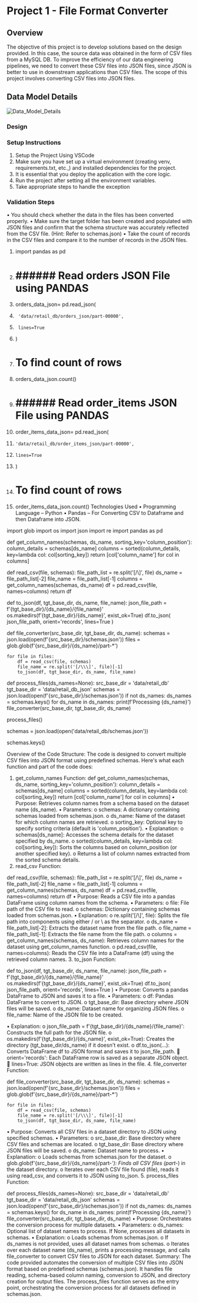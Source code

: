# Project 1 - File Format Converter


## Overview

The objective of this project is to develop solutions based on the design provided. In this case, the source data was obtained in the form of CSV files from a MySQL DB.
To improve the efficiency of our data engineering pipelines, we need to convert these CSV files into JSON files, since JSON is better to use in downstream applications than CSV files. The scope of this project involves converting CSV files into JSON files.

## Data Model Details
![Data_Model_Details](https://github.com/Chetanchandra1994/Project-1---File-Format-Converter/assets/71788058/d1d479b2-0aa2-4360-87ca-2d778d3d32eb)


### Design
 
### Setup Instructions
1.	Setup the Project Using VSCode
2.	Make sure you have set up a virtual environment (creating venv, requirements.txt, etc.,) and installed dependencies for the project.
3.	It is essential that you deploy the application with the core logic.
4.	Run the project after setting all the environment variables.
5.	Take appropriate steps to handle the exception

### Validation Steps
•	You should check whether the data in the files has been converted properly.
•	Make sure the target folder has been created and populated with JSON files and confirm that the schema structure was accurately reflected from the CSV file. (Hint: Refer to schemas.json)
•	Take the count of records in the CSV files and compare it to the number of records in the JSON files.

1.	import pandas as pd
2.	# ###### Read orders JSON File using PANDAS
3.	orders_data_json= pd.read_json(
4.	    'data/retail_db/orders_json/part-00000',
5.	    lines=True
6.	)
7.	# To find count of rows
8.	orders_data_json.count()
9.	# ###### Read order_items JSON File using PANDAS
10.	order_items_data_json= pd.read_json(
11.	    'data/retail_db/order_items_json/part-00000',
12.	    lines=True
13.	)
14.	# To find count of rows
15.	order_items_data_json.count()
Technologies Used
•	Programming Language – Python
•	Pandas – For Converting CSV to Dataframe and then Dataframe into JSON.



import glob
import os
import json
import re
import pandas as pd

def get_column_names(schemas, ds_name, sorting_key='column_position'):
    column_details = schemas[ds_name]
    columns = sorted(column_details, key=lambda col: col[sorting_key])
    return [col['column_name'] for col in columns]

def read_csv(file, schemas):
    file_path_list = re.split('[/\\\]', file)
    ds_name = file_path_list[-2]
    file_name = file_path_list[-1]
    columns = get_column_names(schemas, ds_name)
    df = pd.read_csv(file, names=columns)
    return df

def to_json(df, tgt_base_dir, ds_name, file_name):
    json_file_path = f'{tgt_base_dir}/{ds_name}/{file_name}'
    os.makedirs(f'{tgt_base_dir}/{ds_name}', exist_ok=True)
    df.to_json(
        json_file_path,
        orient='records',
        lines=True
    )

def file_converter(src_base_dir, tgt_base_dir, ds_name):
    schemas = json.load(open(f'{src_base_dir}/schemas.json'))
    files = glob.glob(f'{src_base_dir}/{ds_name}/part-*')

    for file in files:
        df = read_csv(file, schemas)
        file_name = re.split('[/\\\]', file)[-1]
        to_json(df, tgt_base_dir, ds_name, file_name)

def process_files(ds_names=None):
    src_base_dir = 'data/retail_db'
    tgt_base_dir = 'data/retail_db_json'
    schemas = json.load(open(f'{src_base_dir}/schemas.json'))
    if not ds_names:
        ds_names = schemas.keys()
    for ds_name in ds_names:
        print(f'Processing {ds_name}')
        file_converter(src_base_dir, tgt_base_dir, ds_name)

process_files()

schemas = json.load(open('data/retail_db/schemas.json'))

schemas.keys()


Overview of the Code Structure:
The code is designed to convert multiple CSV files into JSON format using predefined schemas. Here's what each function and part of the code does:
1. get_column_names Function:
def get_column_names(schemas, ds_name, sorting_key='column_position'):
    column_details = schemas[ds_name]
    columns = sorted(column_details, key=lambda col: col[sorting_key])
    return [col['column_name'] for col in columns]
•	Purpose: Retrieves column names from a schema based on the dataset name (ds_name).
•	Parameters:
o	schemas: A dictionary containing schemas loaded from schemas.json.
o	ds_name: Name of the dataset for which column names are retrieved.
o	sorting_key: Optional key to specify sorting criteria (default is 'column_position').
•	Explanation:
o	schemas[ds_name]: Accesses the schema details for the dataset specified by ds_name.
o	sorted(column_details, key=lambda col: col[sorting_key]): Sorts the columns based on column_position (or another specified key).
o	Returns a list of column names extracted from the sorted schema details.
2. read_csv Function:


def read_csv(file, schemas):
    file_path_list = re.split('[/\\\]', file)
    ds_name = file_path_list[-2]
    file_name = file_path_list[-1]
    columns = get_column_names(schemas, ds_name)
    df = pd.read_csv(file, names=columns)
    return df
•	Purpose: Reads a CSV file into a pandas DataFrame using column names from the schema.
•	Parameters:
o	file: File path of the CSV file to read.
o	schemas: Dictionary containing schemas loaded from schemas.json.
•	Explanation:
o	re.split('[/\\\]', file): Splits the file path into components using either / or \ as the separator.
o	ds_name = file_path_list[-2]: Extracts the dataset name from the file path.
o	file_name = file_path_list[-1]: Extracts the file name from the file path.
o	columns = get_column_names(schemas, ds_name): Retrieves column names for the dataset using get_column_names function.
o	pd.read_csv(file, names=columns): Reads the CSV file into a DataFrame (df) using the retrieved column names.
3. to_json Function:


def to_json(df, tgt_base_dir, ds_name, file_name):
    json_file_path = f'{tgt_base_dir}/{ds_name}/{file_name}'
    os.makedirs(f'{tgt_base_dir}/{ds_name}', exist_ok=True)
    df.to_json(
        json_file_path,
        orient='records',
        lines=True
    )
•	Purpose: Converts a pandas DataFrame to JSON and saves it to a file.
•	Parameters:
o	df: Pandas DataFrame to convert to JSON.
o	tgt_base_dir: Base directory where JSON files will be saved.
o	ds_name: Dataset name for organizing JSON files.
o	file_name: Name of the JSON file to be created.

•	Explanation:
o	json_file_path = f'{tgt_base_dir}/{ds_name}/{file_name}': Constructs the full path for the JSON file.
o	os.makedirs(f'{tgt_base_dir}/{ds_name}', exist_ok=True): Creates the directory (tgt_base_dir/ds_name) if it doesn't exist.
o	df.to_json(...): Converts DataFrame df to JSON format and saves it to json_file_path.
	orient='records': Each DataFrame row is saved as a separate JSON object.
	lines=True: JSON objects are written as lines in the file.
4. file_converter Function:


def file_converter(src_base_dir, tgt_base_dir, ds_name):
    schemas = json.load(open(f'{src_base_dir}/schemas.json'))
    files = glob.glob(f'{src_base_dir}/{ds_name}/part-*')

    for file in files:
        df = read_csv(file, schemas)
        file_name = re.split('[/\\\]', file)[-1]
        to_json(df, tgt_base_dir, ds_name, file_name)
•	Purpose: Converts all CSV files in a dataset directory to JSON using specified schemas.
•	Parameters:
o	src_base_dir: Base directory where CSV files and schemas are located.
o	tgt_base_dir: Base directory where JSON files will be saved.
o	ds_name: Dataset name to process.
•	Explanation:
o	Loads schemas from schemas.json for the dataset.
o	glob.glob(f'{src_base_dir}/{ds_name}/part-*'): Finds all CSV files (part-*) in the dataset directory.
o	Iterates over each CSV file found (file), reads it using read_csv, and converts it to JSON using to_json.
5. process_files Function:


def process_files(ds_names=None):
    src_base_dir = 'data/retail_db'
    tgt_base_dir = 'data/retail_db_json'
    schemas = json.load(open(f'{src_base_dir}/schemas.json'))
    if not ds_names:
        ds_names = schemas.keys()
    for ds_name in ds_names:
        print(f'Processing {ds_name}')
        file_converter(src_base_dir, tgt_base_dir, ds_name)
•	Purpose: Orchestrates the conversion process for multiple datasets.
•	Parameters:
o	ds_names: Optional list of dataset names to process. If None, processes all datasets in schemas.
•	Explanation:
o	Loads schemas from schemas.json.
o	If ds_names is not provided, uses all dataset names from schemas.
o	Iterates over each dataset name (ds_name), prints a processing message, and calls file_converter to convert CSV files to JSON for each dataset.
Summary:
The code provided automates the conversion of multiple CSV files into JSON format based on predefined schemas (schemas.json). It handles file reading, schema-based column naming, conversion to JSON, and directory creation for output files. The process_files function serves as the entry point, orchestrating the conversion process for all datasets defined in schemas.json.

